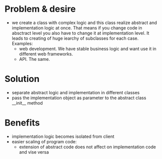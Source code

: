 
# Problem & desire

- we create a class with complex logic and this class realize abstract and implementation logic at once. That means if you change code in absctract level you also have to change it at implementation level. It leads to creating of huge iearchy of subclasses for each case.
Examples:
  - web development. We have stable business logic and want use it in different web frameworks.
  - API. The same.

# Solution

- separate abstract logic and implementation in different classes
- pass the implementation object as parameter to the abstract class \_\_init__ method

# Benefits

- implementation logic becomes isolated from client
- easier scaling of program code:
  - extension of abstract code does not affect on implementation code and vise versa
